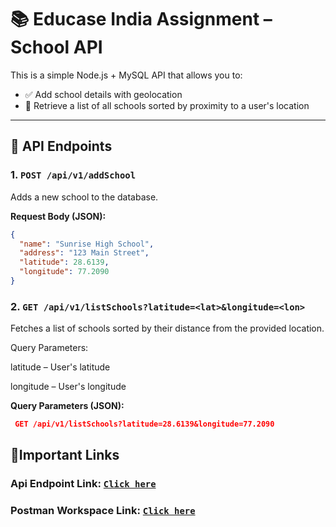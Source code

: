 # 📚 Educase India Assignment – School API

This is a simple Node.js + MySQL API that allows you to:

- ✅ Add school details with geolocation
- 📍 Retrieve a list of all schools sorted by proximity to a user's location

---
  
## 🚀 API Endpoints

### 1. `POST /api/v1/addSchool`

Adds a new school to the database.

**Request Body (JSON):**

```json
{
  "name": "Sunrise High School",
  "address": "123 Main Street",
  "latitude": 28.6139,
  "longitude": 77.2090
}
```

### 2. `GET /api/v1/listSchools?latitude=<lat>&longitude=<lon>`

Fetches a list of schools sorted by their distance from the provided location.

Query Parameters:

latitude – User's latitude

longitude – User's longitude

**Query Parameters (JSON):**

```json
 GET /api/v1/listSchools?latitude=28.6139&longitude=77.2090
```

## 📌Important Links

### Api Endpoint Link: [`Click here`](https://educase-assignment-school-endpoint-production.up.railway.app)

### Postman Workspace Link: [`Click here`](https://web.postman.co/workspace/8406390f-ec6c-493b-96b0-21bec5310edf)

